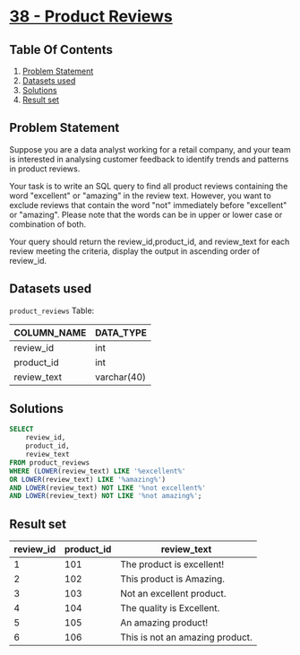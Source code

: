 # [38 - Product Reviews](https://www.namastesql.com/coding-problem/38-product-reviews)

## Table Of Contents
1. [Problem Statement]()
2. [Datasets used]()
3. [Solutions]()
4. [Result set]()

## Problem Statement

Suppose you are a data analyst working for a retail company, and your team is interested in analysing customer feedback to identify trends and patterns in product reviews.

Your task is to write an SQL query to find all product reviews containing the word "excellent" or "amazing" in the review text. However, you want to exclude reviews that contain the word "not" immediately before "excellent" or "amazing". Please note that the words can be in upper or lower case or combination of both. 

Your query should return the review_id,product_id, and review_text for each review meeting the criteria, display the output in ascending order of review_id.

## Datasets used

```product_reviews``` Table:

| COLUMN_NAME | DATA_TYPE    |
| ----------- | ------------ | 
| review_id   | int          |
| product_id  | int          |
| review_text | varchar(40)  |

## Solutions

```sql
SELECT
	review_id,
    product_id,
    review_text
FROM product_reviews
WHERE (LOWER(review_text) LIKE '%excellent%'
OR LOWER(review_text) LIKE '%amazing%')
AND LOWER(review_text) NOT LIKE '%not excellent%'
AND LOWER(review_text) NOT LIKE '%not amazing%';
```

## Result set

| review_id | product_id | review_text                     |
| --------- | ---------- | ------------------------------- |
|         1 |        101 | The product is excellent!       |
|         2 |        102 | This product is Amazing.        |
|         3 |        103 | Not an excellent product.       |
|         4 |        104 | The quality is Excellent.       |
|         5 |        105 | An amazing product!             |
|         6 |        106 | This is not an amazing product. |